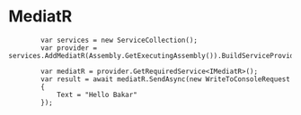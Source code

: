 # MediatR

            var services = new ServiceCollection();
            var provider = services.AddMediatR(Assembly.GetExecutingAssembly()).BuildServiceProvider();

            var mediatR = provider.GetRequiredService<IMediatR>();
            var result = await mediatR.SendAsync(new WriteToConsoleRequest
            {
                Text = "Hello Bakar"
            });
